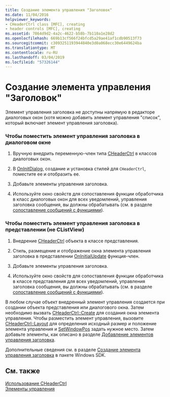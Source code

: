 ```yaml
---
title: Создание элемента управления "Заголовок"
ms.date: 11/04/2016
helpviewer_keywords:
- CHeaderCtrl class [MFC], creating
- header controls [MFC], creating
ms.assetid: 7864d9d2-4a2c-4622-b58b-7b110a1e28d2
ms.openlocfilehash: 669b13cf566f24bfcd5a29ae41af1cdb90513f73
ms.sourcegitcommit: c3093251193944840e3d0a068ecc30e6449624ba
ms.translationtype: MT
ms.contentlocale: ru-RU
ms.lasthandoff: 03/04/2019
ms.locfileid: "57326144"
---
```

# <a name="creating-the-header-control"></a>Создание элемента управления "Заголовок"

Элемент управления заголовка не доступны напрямую в редакторе диалоговых окон (хотя можно добавить элемент управления "список", который включает элемент управления заголовка).

### <a name="to-put-a-header-control-in-a-dialog-box"></a>Чтобы поместить элемент управления заголовка в диалоговом окне

1. Вручную внедрить переменную-член типа [CHeaderCtrl](../mfc/reference/cheaderctrl-class.md) в классов диалоговых окон.

1. В [OnInitDialog](../mfc/reference/cdialog-class.md#oninitdialog), создание и установка стилей для `CHeaderCtrl`, поместите ее и отобразить ее.

1. Добавьте элементы управления заголовка.

1. Используйте окно свойств для сопоставления функции обработчика в класс диалоговых окон для всех уведомлений, управления заголовка сообщения, вы должны обрабатывать (см. в разделе [сопоставление сообщений с функциями](../mfc/reference/mapping-messages-to-functions.md)).

### <a name="to-put-a-header-control-in-a-view-not-a-clistview"></a>Чтобы поместить элемент управления заголовка в представлении (не CListView)

1. Внедрение [CHeaderCtrl](../mfc/reference/cheaderctrl-class.md) объекта в классе представления.

1. Стиль, размещение и отображение окна элемента управления заголовка в представлении [OnInitialUpdate](../mfc/reference/cview-class.md#oninitialupdate) функция-член.

1. Добавьте элементы управления заголовка.

1. Используйте окно свойств для сопоставления функции обработчика в классе представления для всех уведомлений, управления заголовка сообщения, вы должны обрабатывать (см. в разделе [сопоставление сообщений с функциями](../mfc/reference/mapping-messages-to-functions.md)).

В любом случае объект внедренный элемент управления создается при создании объекта представления или диалогового окна. Затем необходимо вызвать [CHeaderCtrl::Create](../mfc/reference/cheaderctrl-class.md#create) для создания окна элемента управления. Чтобы разместить элемент управления, вызовите [CHeaderCtrl::Layout](../mfc/reference/cheaderctrl-class.md#layout) для определения исходный размер и положение элемента управления и [SetWindowPos](../mfc/reference/cwnd-class.md#setwindowpos) задать нужное место. Затем добавьте элементы, как описано в разделе [Добавление элементов управления заголовка](../mfc/adding-items-to-the-header-control.md).

Дополнительные сведения см. в разделе [Создание элемента управления заголовка](/windows/desktop/Controls/header-controls) в пакете Windows SDK.

## <a name="see-also"></a>См. также

[Использование CHeaderCtrl](../mfc/using-cheaderctrl.md)<br/>
[Элементы управления](../mfc/controls-mfc.md)
